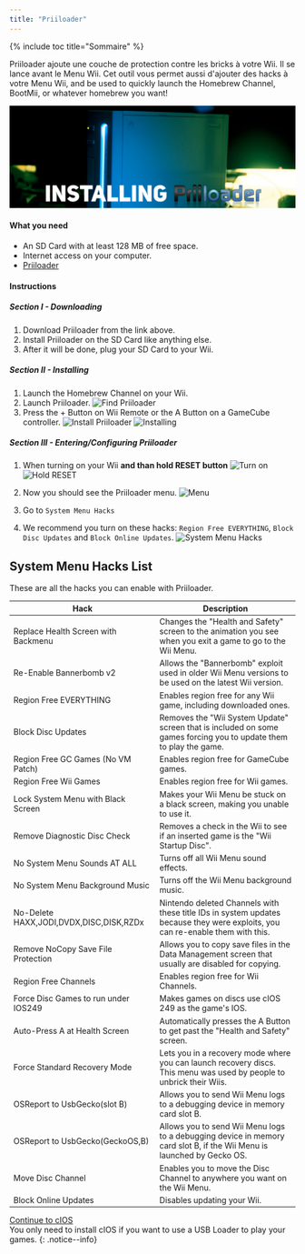 ```yaml
---
title: "Priiloader"
---
```


{% include toc title="Sommaire" %}

Priiloader ajoute une couche de protection contre les bricks à votre Wii. Il se lance avant le Menu Wii. Cet outil vous permet aussi d'ajouter des hacks à votre Menu Wii, and be used to quickly launch the Homebrew Channel, BootMii, or whatever homebrew you want!

![Priiloader](/images/priiloader.jpg)

#### What you need
* An SD Card with at least 128 MB of free space.
* Internet access on your computer.
* [Priiloader](/assets/files/Priiloader_v0_8_2.zip)

#### Instructions

##### Section I - Downloading

1. Download Priiloader from the link above.
1. Install Priiloader on the SD Card like anything else.
1. After it will be done, plug your SD Card to your Wii.

##### Section II - Installing
1. Launch the Homebrew Channel on your Wii.
1. Launch Priiloader.
![Find Priiloader](/images/Priiloader/1.jpg)
1. Press the + Button on Wii Remote or the A Button on a GameCube controller.
![Install Priiloader](/images/Priiloader/2.jpg)
![Installing](/images/Priiloader/3.jpg)

##### Section III - Entering/Configuring Priiloader
1. When turning on your Wii **and than hold RESET button**
![Turn on](/images/Priiloader/5.jpg)
![Hold RESET](/images/Priiloader/4.jpg)

1. Now you should see the Priiloader menu.
![Menu](/images/Priiloader/6.jpg)
1. Go to `System Menu Hacks`
1. We recommend you turn on these hacks: `Region Free EVERYTHING`, `Block Disc Updates` and `Block Online Updates`.
![System Menu Hacks](/images/Priiloader/7.jpg)

## System Menu Hacks List

These are all the hacks you can enable with Priiloader.

|                  Hack                   |                                                                 Description                                                      |
|-----------------------------------------|----------------------------------------------------------------------------------------------------------------------------------|
| Replace Health Screen with Backmenu     | Changes the "Health and Safety" screen to the animation you see when you exit a game to go to the Wii Menu.                      |
| Re-Enable Bannerbomb v2                 | Allows the "Bannerbomb" exploit used in older Wii Menu versions to be used on the latest Wii version.                            |
| Region Free EVERYTHING                  | Enables region free for any Wii game, including downloaded ones.                                                                 |
| Block Disc Updates                      | Removes the "Wii System Update" screen that is included on some games forcing you to update them to play the game.               |
| Region Free GC Games (No VM Patch)      | Enables region free for GameCube games.                                                                                          |
| Region Free Wii Games                   | Enables region free for Wii games.                                                                                               |
| Lock System Menu with Black Screen      | Makes your Wii Menu be stuck on a black screen, making you unable to use it.                                                     |
| Remove Diagnostic Disc Check            | Removes a check in the Wii to see if an inserted game is the "Wii Startup Disc".                                                 |
| No System Menu Sounds AT ALL            | Turns off all Wii Menu sound effects.                                                                                            |
| No System Menu Background Music         | Turns off the Wii Menu background music.                                                                                                    |
| No-Delete HAXX,JODI,DVDX,DISC,DISK,RZDx | Nintendo deleted Channels with these title IDs in system updates because they were exploits, you can re-enable them with this.   |
| Remove NoCopy Save File Protection      | Allows you to copy save files in the Data Management screen that usually are disabled for copying.                               |
| Region Free Channels                    | Enables region free for Wii Channels.                                                                                            |
| Force Disc Games to run under IOS249    | Makes games on discs use cIOS 249 as the game's IOS.                                                                             |
| Auto-Press A at Health Screen           | Automatically presses the A Button to get past the "Health and Safety" screen.                                                   |
| Force Standard Recovery Mode            | Lets you in a recovery mode where you can launch recovery discs. This menu was used by people to unbrick their Wiis.             |
| OSReport to UsbGecko(slot B)            | Allows you to send Wii Menu logs to a debugging device in memory card slot B.                                                    |
| OSReport to UsbGecko(GeckoOS,B)         | Allows you to send Wii Menu logs to a debugging device in memory card slot B, if the Wii Menu is launched by Gecko OS.           |
| Move Disc Channel                       | Enables you to move the Disc Channel to anywhere you want on the Wii Menu.                                                       |
| Block Online Updates                    | Disables updating your Wii.                                                                                                      |

[Continue to cIOS](cios)<br>
You only need to install cIOS if you want to use a USB Loader to play your games.
{: .notice--info}
